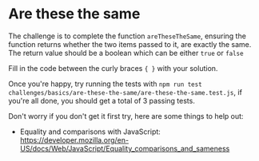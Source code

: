 # Are these the same

The challenge is to complete the function `areTheseTheSame`, ensuring the function returns whether the two items passed to it, are exactly the same. The return value should be a boolean which can be either `true` or `false`

Fill in the code between the curly braces `{ }` with your solution.

Once you're happy, try running the tests with `npm run test challenges/basics/are-these-the-same/are-these-the-same.test.js`, if you're all done, you should get a total of 3 passing tests.

Don't worry if you don't get it first try, here are some things to help out:

* Equality and comparisons with JavaScript: https://developer.mozilla.org/en-US/docs/Web/JavaScript/Equality_comparisons_and_sameness